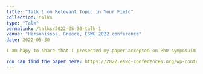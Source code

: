```yaml
---
title: "Talk 1 on Relevant Topic in Your Field"
collection: talks
type: "Talk"
permalink: /talks/2022-05-30-talk-1
venue: "Hersonissos, Greece, ESWC 2022 conference"
date: 2022-05-30

I am hapy to share that I presented my paper accepted on PhD symposuim of ESWC 2022 conference.

You can find the paper here: https://2022.eswc-conferences.org/wp-content/uploads/2022/05/phd_Mohammadi_paper_187.pdf
---
```




